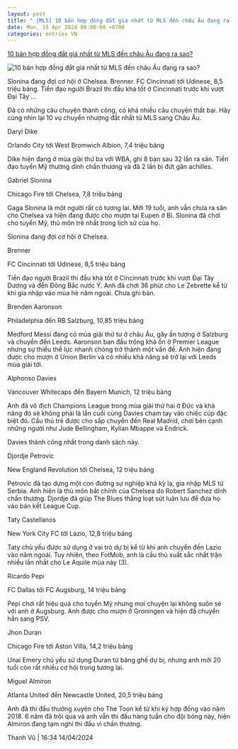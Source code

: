 ```yaml
---
layout: post
title: " [MLS] 10 bản hợp đồng đắt giá nhất từ MLS đến châu Âu đang ra sao?"
date: Mon, 15 Apr 2024 08:00:00 +0700
categories: entries VN
---
```

[10 bản hợp đồng đắt giá nhất từ MLS đến châu Âu đang ra sao?](https://www.tinthethao.com.vn/10-ban-hop-dong-dat-gia-nhat-tu-mls-den-chau-au-dang-ra-sao-d756128.html)

![10 bản hợp đồng đắt giá nhất từ MLS đến châu Âu đang ra sao?](https://media.tinthethao.com.vn/resize/534x280/files/bongda/2024/04/14/slonina-1922jpg.jpg)

Slonina đang đợi cơ hội ở Chelsea. Brenner. FC Cincinnati tới Udinese, 8,5 triệu bảng. Tiền đạo người Brazil thi đấu khá tốt ở Cincinnati trước khi vượt Đại Tây ...

Đã có những câu chuyện thành công, có khá nhiều câu chuyện thất bại. Hãy cùng nhìn lại 10 vụ chuyển nhượng đắt nhất từ MLS sang Châu Âu.

Daryl Dike

Orlando City tới West Bromwich Albion, 7,4 triệu bảng

Dike hiện đang ở mùa giải thứ ba với WBA, ghi 8 bàn sau 32 lần ra sân. Tiền đạo tuyển Mỹ thường dính chấn thương và đã 2 lần bị đứt gân achilles.

Gabriel Slonina

Chicago Fire tới Chelsea, 7,8 triệu bảng

Gaga Slonina là một người rất có tương lai. Mới 19 tuổi, anh vẫn chưa ra sân cho Chelsea và hiện đang được cho mượn tại Eupen ở Bỉ. Slonina đã chơi cho tuyển Mỹ, thủ môn trẻ nhất trong lịch sử của họ.

Slonina đang đợi cơ hội ở Chelsea.

Brenner

FC Cincinnati tới Udinese, 8,5 triệu bảng

Tiền đạo người Brazil thi đấu khá tốt ở Cincinnati trước khi vượt Đại Tây Dương và đến Đông Bắc nước Ý. Anh đã chơi 36 phút cho Le Zebrette kể từ khi gia nhập vào mùa hè năm ngoái. Chưa ghi bàn.

Brenden Aaronson

Philadelphia đến RB Salzburg, 10,85 triệu bảng

Medford Messi đang có mùa giải thứ tư ở châu Âu, gây ấn tượng ở Salzburg và chuyển đến Leeds. Aaronson ban đầu trông khá ổn ở Premier League nhưng sự thiếu thể lực nhanh chóng trở thành một vấn đề. Anh hiện đang được cho mượn ở Union Berlin và có nhiều khả năng sẽ trở lại với Leeds mùa giải tới.

Alphonso Davies

Vancouver Whitecaps đến Bayern Munich, 12 triệu bảng

Anh đã vô địch Champions League trong mùa giải thứ hai ở Đức và khả năng đó sẽ không phải là lần cuối cùng Davies chạm tay vào chiếc cúp đặc biệt đó. Cầu thủ trẻ được cho sắp chuyển đến Real Madrid, chơi bên cạnh những người như Jude Bellingham, Kylian Mbappe và Endrick.

Davies thành công nhất trong danh sách này.

Djordje Petrovic

New England Revolution tới Chelsea, 12 triệu bảng

Petrovic đã tạo dựng một con đường sự nghiệp khá kỳ lạ, gia nhập MLS từ Serbia. Anh hiện là thủ môn bắt chính của Chelsea do Robert Sanchez dính chấn thương. Djordje đã giúp The Blues thắng loạt sút luân lưu để đưa họ vào bán kết League Cup.

Taty Castellanos

New York City FC tới Lazio, 12,8 triệu bảng

Taty chủ yếu được sử dụng ở vai trò dự bị kể từ khi anh chuyển đến Lazio vào năm ngoái. Tuy nhiên, theo FotMob, anh là cầu thủ xuất sắc nhất trận nhiều lần nhất cho Le Aquile mùa này (3).

Ricardo Pepi

FC Dallas tới FC Augsburg, 14 triệu bảng

Pepi chơi rất hiệu quả cho tuyển Mỹ nhưng mọi chuyện lại không suôn sẻ với anh ở Augsburg. Anh được cho mượn ở Groningen và hiện đã chuyển hẳn sang PSV.

Jhon Duran

Chicago Fire tới Aston Villa, 14,2 triệu bảng

Unai Emery chủ yếu sử dụng Duran từ băng ghế dự bị, nhưng anh mới 20 tuổi còn rất nhiều cơ hội trong tương lai.

Miguel Almiron

Atlanta United đến Newcastle United, 20,5 triệu bảng

Anh đã thi đấu thường xuyên cho The Toon kể từ khi ký hợp đồng vào năm 2018. 6 năm đã trôi qua và anh vẫn thi đấu hàng tuần cho đội bóng này, hiện Almiron đang tạm nghỉ thi đấu vì chấn thương.

Thanh Vũ | 16:34 14/04/2024

